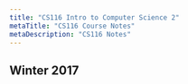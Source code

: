 ```yaml
---
title: "CS116 Intro to Computer Science 2"
metaTitle: "CS116 Course Notes"
metaDescription: "CS116 Notes"
---
```

 Winter 2017
---
